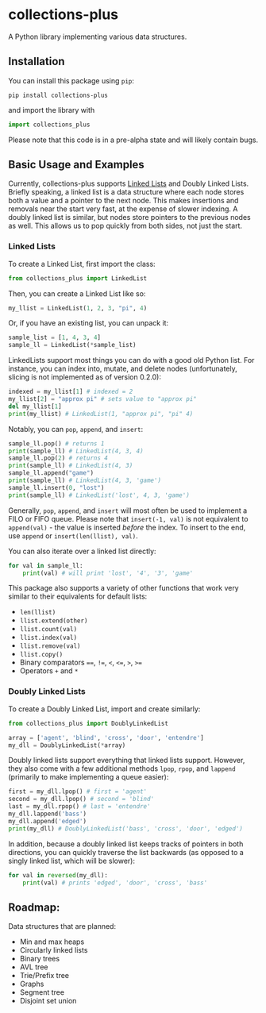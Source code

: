 # collections-plus
A Python library implementing various data structures.

## Installation
You can install this package using `pip`:
```
pip install collections-plus
```
and import the library with
```python
import collections_plus
```
Please note that this code is in a pre-alpha state and will
likely contain bugs. 

## Basic Usage and Examples

Currently, collections-plus supports [Linked Lists](https://en.wikipedia.org/wiki/Linked_list) 
and Doubly Linked Lists.
Briefly speaking, a linked list is a data structure where each node stores both a value
and a pointer to the next node. This makes insertions and removals near the start very fast,
at the expense of slower indexing. A doubly linked list is similar, but nodes store pointers
to the previous nodes as well. This allows us to pop quickly from both sides, not just the start.

### Linked Lists

To create a Linked List, first import the class:
```python
from collections_plus import LinkedList
```
Then, you can create a Linked List like so:
```python
my_llist = LinkedList(1, 2, 3, "pi", 4)
```
Or, if you have an existing list, you can unpack it:
```python
sample_list = [1, 4, 3, 4]
sample_ll = LinkedList(*sample_list)
```
LinkedLists support most things you can do with a good old Python list. For instance,
you can index into, mutate, and delete nodes (unfortunately, slicing is not implemented
as of version 0.2.0):
```python
indexed = my_llist[1] # indexed = 2
my_llist[2] = "approx pi" # sets value to "approx pi"
del my_llist[1] 
print(my_llist) # LinkedList(1, "approx pi", "pi" 4)
```
Notably, you can `pop`, `append`, and `insert`:
```python
sample_ll.pop() # returns 1
print(sample_ll) # LinkedList(4, 3, 4)
sample_ll.pop(2) # returns 4
print(sample_ll) # LinkedList(4, 3)
sample_ll.append("game")
print(sample_ll) # LinkedList(4, 3, 'game')
sample_ll.insert(0, "lost")
print(sample_ll) # LinkedList('lost', 4, 3, 'game')
```
Generally, `pop`, `append`, and `insert` will most often be used to implement
a FILO or FIFO queue. Please note that `insert(-1, val)` is not equivalent to
`append(val)` - the value is inserted *before* the index. To insert to the end,
use `append` or `insert(len(llist), val)`.

You can also iterate over a linked list directly:
```python
for val in sample_ll:
    print(val) # will print 'lost', '4', '3', 'game'
```

This package also supports a variety of other functions that work very similar
to their equivalents for default lists:

- `len(llist)`
- `llist.extend(other)`
- `llist.count(val)`
- `llist.index(val)`
- `llist.remove(val)`
- `llist.copy()`
- Binary comparators `==`, `!=`, `<`, `<=`, `>`, `>=`
- Operators `+` and `*`

### Doubly Linked Lists

To create a Doubly Linked List, import and create similarly:

```python
from collections_plus import DoublyLinkedList

array = ['agent', 'blind', 'cross', 'door', 'entendre']
my_dll = DoublyLinkedList(*array)
```

Doubly linked lists support everything that linked lists support. However,
they also come with a few additional methods `lpop`, `rpop`, and `lappend`
(primarily to make implementing a queue easier):

```python
first = my_dll.lpop() # first = 'agent'
second = my_dll.lpop() # second = 'blind'
last = my_dll.rpop() # last = 'entendre'
my_dll.lappend('bass')
my_dll.append('edged')
print(my_dll) # DoublyLinkedList('bass', 'cross', 'door', 'edged')
```

In addition, because a doubly linked list keeps tracks of pointers
in both directions, you can quickly traverse the list backwards 
(as opposed to a singly linked list, which will be slower):

```python
for val in reversed(my_dll):
    print(val) # prints 'edged', 'door', 'cross', 'bass'
```

## Roadmap:

Data structures that are planned:

- Min and max heaps
- Circularly linked lists
- Binary trees
- AVL tree
- Trie/Prefix tree
- Graphs
- Segment tree
- Disjoint set union




